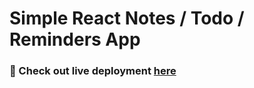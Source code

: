 # Simple React Notes / Todo / Reminders App 

### :notebook_with_decorative_cover: Check out live deployment [here](https://deft-sfogliatella-d33a5d.netlify.app/)
